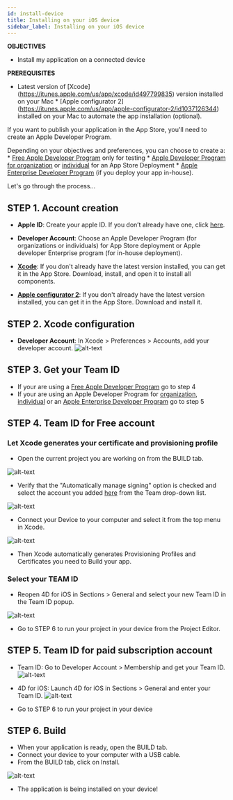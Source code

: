 ```yaml
---
id: install-device
title: Installing on your iOS device
sidebar_label: Installing on your iOS device
---
```



<div class = "objectives">
<b>OBJECTIVES</b>

* Install my application on a connected device
</div>

<div class = "prerequisites">
<b>PREREQUISITES</b>

* Latest version of \[Xcode\](https://itunes.apple.com/us/app/xcode/id497799835) version installed on your Mac * \[Apple configurator 2\](https://itunes.apple.com/us/app/apple-configurator-2/id1037126344) installed on your Mac to automate the app installation (optional). </div> 

If you want to publish your application in the App Store, you'll need to create an Apple Developer Program.

Depending on your objectives and preferences, you can choose to create a: * [Free Apple Developer Program](free-developer-account.html) only for testing * [Apple Developer Program for organization](register-apple-developer-program-organization.html) or [individual](register-apple-developer-program-individual.html) for an App Store Deployment * [Apple Enterprise Developer Program](register-apple-developer-enterprise-program.html) (if you deploy your app in-house).

Let's go through the process...

## STEP 1. Account creation

* **Apple ID**: Create your apple ID. If you don’t already have one, click [here](https://appleid.apple.com/account#!&page=create).

* **Developer Account**: Choose an Apple Developer Program (for organizations or individuals) for App Store deployment or Apple developer Enterprise program (for in-house deployment).

* **[Xcode](https://itunes.apple.com/us/app/xcode/id497799835)**: If you don't already have the latest version installed, you can get it in the App Store. Download, install, and open it to install all components.
* **[Apple configurator 2](https://itunes.apple.com/us/app/apple-configurator-2/id1037126344)**: If you don't already have the latest version installed, you can get it in the App Store. Download and install it. 

## STEP 2. Xcode configuration

* **Developer Account**: In Xcode > Preferences > Accounts, add your developer account. ![alt-text](assets/test-build/Developer-Account-4D-for-iOS.png) 

## STEP 3. Get your Team ID

* If your are using a [Free Apple Developer Program](free-developer-account.html) go to step 4
* If your are using an Apple Developer Program for [organization](register-apple-developer-program-organization.html), [individual](register-apple-developer-program-individual.html) or an [Apple Enterprise Developer Program](register-apple-developer-enterprise-program.html) go to step 5

## STEP 4. Team ID for Free account

### Let Xcode generates your certificate and provisioning profile

* Open the current project you are working on from the BUILD tab.

![alt-text](assets/test-build/Open-your-project-Xcode-4D-for-iOS.png)

* Verify that the "Automatically manage signing" option is checked and select the account you added [here](free-developer-account.html) from the Team drop-down list.

![alt-text](assets/test-build/account-Selection-Free-Account.png)

* Connect your Device to your computer and select it from the top menu in Xcode.

![alt-text](assets/test-build/select-device-Free-Account.png)

* Then Xcode automatically generates Provisioning Profiles and Certificates you need to Build your app.

### Select your TEAM ID

* Reopen 4D for iOS in Sections > General and select your new Team ID in the Team ID popup.

![alt-text](assets/test-build/Team-ID-General-Section-4D-for-iOS.png)

* Go to STEP 6 to run your project in your device from the Project Editor.

## STEP 5. Team ID for paid subscription account

* Team ID: Go to Developer Account > Membership and get your Team ID. ![alt-text](assets/test-build/Team-ID-4D-for-iOS.png)

* 4D for iOS: Launch 4D for iOS in Sections > General and enter your Team ID. ![alt-text](assets/test-build/Team-ID-General-Section-4D-for-iOS.png)

* Go to STEP 6 to run your project in your device

## STEP 6. Build

* When your application is ready, open the BUILD tab.
* Connect your device to your computer with a USB cable.
* From the BUILD tab, click on Install.

![alt-text](assets/test-build/Install-button-build-tab-4D-for-iOS.png)

* The application is being installed on your device!